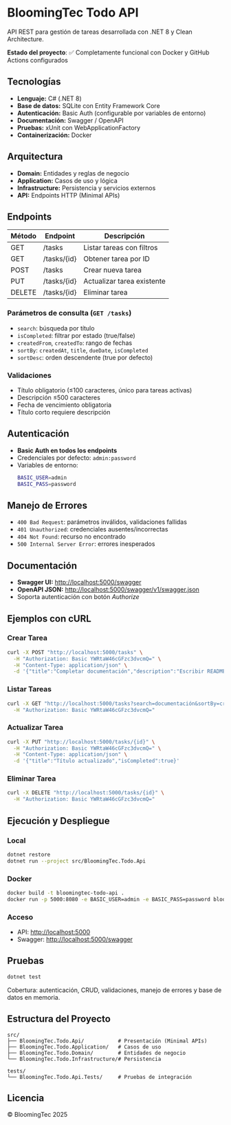 
# BloomingTec Todo API

API REST para gestión de tareas desarrollada con .NET 8 y Clean Architecture.

**Estado del proyecto**: ✅ Completamente funcional con Docker y GitHub Actions configurados

## Tecnologías

- **Lenguaje:** C# (.NET 8)
- **Base de datos:** SQLite con Entity Framework Core
- **Autenticación:** Basic Auth (configurable por variables de entorno)
- **Documentación:** Swagger / OpenAPI
- **Pruebas:** xUnit con WebApplicationFactory
- **Containerización:** Docker

## Arquitectura

- **Domain:** Entidades y reglas de negocio
- **Application:** Casos de uso y lógica
- **Infrastructure:** Persistencia y servicios externos
- **API:** Endpoints HTTP (Minimal APIs)

## Endpoints

| Método | Endpoint     | Descripción                |
|--------|-------------|----------------------------|
| GET    | /tasks      | Listar tareas con filtros  |
| GET    | /tasks/{id} | Obtener tarea por ID       |
| POST   | /tasks      | Crear nueva tarea          |
| PUT    | /tasks/{id} | Actualizar tarea existente |
| DELETE | /tasks/{id} | Eliminar tarea             |

### Parámetros de consulta (`GET /tasks`)
- `search`: búsqueda por título
- `isCompleted`: filtrar por estado (true/false)
- `createdFrom`, `createdTo`: rango de fechas
- `sortBy`: `createdAt`, `title`, `dueDate`, `isCompleted`
- `sortDesc`: orden descendente (true por defecto)

### Validaciones
- Título obligatorio (≤100 caracteres, único para tareas activas)
- Descripción ≤500 caracteres
- Fecha de vencimiento obligatoria
- Título corto requiere descripción

## Autenticación

- **Basic Auth en todos los endpoints**
- Credenciales por defecto: `admin:password`
- Variables de entorno:
  ```bash
  BASIC_USER=admin
  BASIC_PASS=password

## Manejo de Errores

* `400 Bad Request`: parámetros inválidos, validaciones fallidas
* `401 Unauthorized`: credenciales ausentes/incorrectas
* `404 Not Found`: recurso no encontrado
* `500 Internal Server Error`: errores inesperados

## Documentación

* **Swagger UI:** [http://localhost:5000/swagger](http://localhost:5000/swagger)
* **OpenAPI JSON:** [http://localhost:5000/swagger/v1/swagger.json](http://localhost:5000/swagger/v1/swagger.json)
* Soporta autenticación con botón *Authorize*

## Ejemplos con cURL

### Crear Tarea

```bash
curl -X POST "http://localhost:5000/tasks" \
  -H "Authorization: Basic YWRtaW46cGFzc3dvcmQ=" \
  -H "Content-Type: application/json" \
  -d '{"title":"Completar documentación","description":"Escribir README","dueDate":"2025-12-31T23:59:59Z"}'
```

### Listar Tareas

```bash
curl -X GET "http://localhost:5000/tasks?search=documentación&sortBy=createdAt" \
  -H "Authorization: Basic YWRtaW46cGFzc3dvcmQ="
```

### Actualizar Tarea

```bash
curl -X PUT "http://localhost:5000/tasks/{id}" \
  -H "Authorization: Basic YWRtaW46cGFzc3dvcmQ=" \
  -H "Content-Type: application/json" \
  -d '{"title":"Título actualizado","isCompleted":true}'
```

### Eliminar Tarea

```bash
curl -X DELETE "http://localhost:5000/tasks/{id}" \
  -H "Authorization: Basic YWRtaW46cGFzc3dvcmQ="
```

## Ejecución y Despliegue

### Local

```bash
dotnet restore
dotnet run --project src/BloomingTec.Todo.Api
```

### Docker

```bash
docker build -t bloomingtec-todo-api .
docker run -p 5000:8080 -e BASIC_USER=admin -e BASIC_PASS=password bloomingtec-todo-api
```

### Acceso

* API: [http://localhost:5000](http://localhost:5000)
* Swagger: [http://localhost:5000/swagger](http://localhost:5000/swagger)

## Pruebas

```bash
dotnet test
```

Cobertura: autenticación, CRUD, validaciones, manejo de errores y base de datos en memoria.

## Estructura del Proyecto

```
src/
├── BloomingTec.Todo.Api/           # Presentación (Minimal APIs)
├── BloomingTec.Todo.Application/   # Casos de uso
├── BloomingTec.Todo.Domain/        # Entidades de negocio
└── BloomingTec.Todo.Infrastructure/# Persistencia

tests/
└── BloomingTec.Todo.Api.Tests/     # Pruebas de integración
```

## Licencia

© BloomingTec 2025


